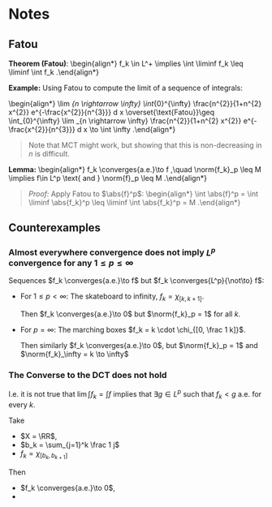 # Notes

## Fatou

**Theorem (Fatou)**:
\begin{align*}
f_k \in L^+ \implies \int \liminf f_k \leq \liminf \int f_k
.\end{align*}


**Example:**
Using Fatou to compute the limit of a sequence of integrals:

\begin{align*}
\lim _{n \rightarrow \infty} \int_{0}^{\infty} \frac{n^{2}}{1+n^{2} x^{2}} e^{-\frac{x^{2}}{n^{3}}} d x 
\overset{\text{Fatou}}\geq 
\int_{0}^{\infty} \lim _{n \rightarrow \infty}  \frac{n^{2}}{1+n^{2} x^{2}} e^{-\frac{x^{2}}{n^{3}}} d x \to \int \infty
.\end{align*}

> Note that MCT might work, but showing that this is non-decreasing in $n$ is difficult.


**Lemma:**
\begin{align*}
f_k \converges{a.e.}\to f ,\quad
\norm{f_k}_p \leq M  
\implies f\in L^p \text{ and } \norm{f}_p \leq M
.\end{align*}

> *Proof:* Apply Fatou to $\abs{f}^p$:
\begin{align*}
\int \abs{f}^p = \int \liminf \abs{f_k}^p \leq \liminf \int \abs{f_k}^p = M
.\end{align*}

## Counterexamples

###  Almost everywhere convergence does not imply $L^p$ convergence for any $1\leq p \leq \infty$

Sequences $f_k \converges{a.e.}\to f$ but $f_k \converges{L^p}{\not\to} f$: 

- For $1\leq p < \infty$:
	The skateboard to infinity, $f_k = \chi_{[k, k+1]}$.

	Then $f_k \converges{a.e.}\to 0$ but $\norm{f_k}_p = 1$ for all $k$.

- For $p = \infty$:
  The marching boxes $f_k = k \cdot \chi_{[0, \frac 1 k]}$.
	
	Then similarly $f_k \converges{a.e.}\to 0$, but $\norm{f_k}_p = 1$ and $\norm{f_k}_\infty = k \to \infty$

### The Converse to the DCT does not hold

I.e. it is not true that $\lim \int f_k = \int f$ implies that $\exists g\in L^p$ such that $f_k < g$ a.e. for every $k$.

Take

- $X = \RR$,
- $b_k = \sum_{j=1}^k \frac 1 j$
- $f_k = \chi_{[b_k, b_{k+1}]}$

Then

- $f_k \converges{a.e.}\to 0$,
- 
